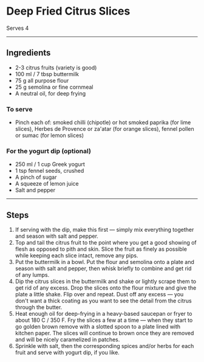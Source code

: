 # Deep Fried Citrus Slices

Serves 4

---

## Ingredients

* 2-3 citrus fruits (variety is good)
* 100 ml / 7 tbsp buttermilk
* 75 g all purpose flour
* 25 g semolina or fine cornmeal
* A neutral oil, for deep frying

### To serve
* Pinch each of: smoked chilli (chipotle) or hot smoked paprika (for lime slices), Herbes de Provence or za'atar (for orange slices), fennel pollen or sumac (for lemon slices)

### For the yogurt dip (optional)
* 250 ml / 1 cup Greek yogurt
* 1 tsp fennel seeds, crushed
* A pinch of sugar
* A squeeze of lemon juice
* Salt and pepper

---

## Steps

1.  If serving with the dip, make this first — simply mix everything together and season with salt and pepper.
2.  Top and tail the citrus fruit to the point where you get a good showing of flesh as opposed to pith and skin. Slice the fruit as finely as possible while keeping each slice intact, remove any pips.
3.  Put the buttermilk in a bowl. Put the flour and semolina onto a plate and season with salt and pepper, then whisk briefly to combine and get rid of any lumps.
4.  Dip the citrus slices in the buttermilk and shake or lightly scrape them to get rid of any excess. Drop the slices onto the flour mixture and give the plate a little shake. Flip over and repeat. Dust off any excess — you don't want a thick coating as you want to see the detail from the citrus through the butter.
5.  Heat enough oil for deep-frying in a heavy-based saucepan or fryer to about 180 C / 350 F. Fry the slices a few at a time — when they start to go golden brown remove with a slotted spoon to a plate lined with kitchen paper. The slices will continue to brown once they are removed and will be nicely caramelized in patches.
6.  Sprinkle with salt, then the corresponding spices and/or herbs for each fruit and serve with yogurt dip, if you like.